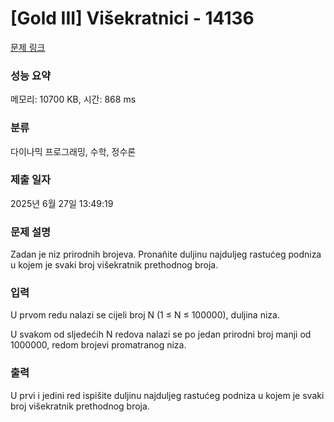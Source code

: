# [Gold III] Višekratnici - 14136 

[문제 링크](https://www.acmicpc.net/problem/14136) 

### 성능 요약

메모리: 10700 KB, 시간: 868 ms

### 분류

다이나믹 프로그래밍, 수학, 정수론

### 제출 일자

2025년 6월 27일 13:49:19

### 문제 설명

<p>Zadan je niz prirodnih brojeva. Pronañite duljinu najduljeg rastućeg podniza u kojem je svaki broj višekratnik prethodnog broja. </p>

### 입력 

 <p>U prvom redu nalazi se cijeli broj N (1 ≤ N ≤ 100000), duljina niza.</p>

<p>U svakom od sljedećih N redova nalazi se po jedan prirodni broj manji od 1000000, redom brojevi promatranog niza.</p>

### 출력 

 <p>U prvi i jedini red ispišite duljinu najduljeg rastućeg podniza u kojem je svaki broj višekratnik prethodnog broja. </p>

